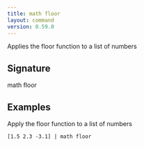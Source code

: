 ```yaml
---
title: math floor
layout: command
version: 0.59.0
---
```


Applies the floor function to a list of numbers

## Signature

math floor 

## Examples

Apply the floor function to a list of numbers
```shell
[1.5 2.3 -3.1] | math floor
```

